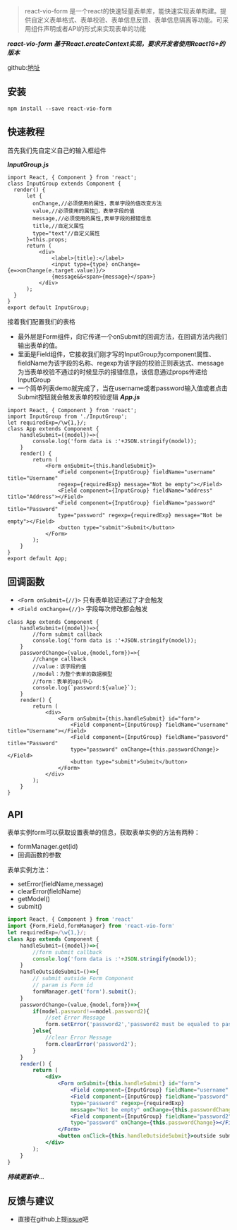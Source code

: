 > react-vio-form 是一个react的快速轻量表单库，能快速实现表单构建。提供自定义表单格式、表单校验、表单信息反馈、表单信息隔离等功能。可采用组件声明或者API的形式来实现表单的功能

***react-vio-form 基于React.createContext实现，要求开发者使用React16+的版本***

github:[地址](https://github.com/violinux666/react-vio-form)

## 安装

```
npm install --save react-vio-form
```

## 快速教程

首先我们先自定义自己的输入框组件

***InputGroup.js***
```
import React, { Component } from 'react';
class InputGroup extends Component {
  render() {
      let {
        onChange,//必须使用的属性，表单字段的值改变方法
        value,//必须使用的属性，表单字段的值
        message,//必须使用的属性,表单字段的报错信息
        title,//自定义属性
        type="text"//自定义属性
      }=this.props;
      return (
          <div>
              <label>{title}:</label>
              <input type={type} onChange={e=>onChange(e.target.value)}/>
              {message&&<span>{message}</span>}
          </div>
      );
  }
}
export default InputGroup;
```

接着我们配置我们的表格
- 最外层是Form组件，向它传递一个onSubmit的回调方法，在回调方法内我们输出表单的值。
- 里面是Field组件，它接收我们刚才写的InputGroup为component属性、fieldName为该字段的名称、regexp为该字段的校验正则表达式、message为当表单校验不通过的时候显示的报错信息，该信息通过props传递给InputGroup
- 一个简单列表demo就完成了，当在username或者password输入值或者点击Submit按钮就会触发表单的校验逻辑
***App.js***
```
import React, { Component } from 'react';
import InputGroup from './InputGroup';
let requiredExp=/\w{1,}/;
class App extends Component {
    handleSubmit=({model})=>{
        console.log('form data is :'+JSON.stringify(model));
    }
    render() {
        return (
            <Form onSubmit={this.handleSubmit}>
                <Field component={InputGroup} fieldName="username" title="Username" 
                regexp={requiredExp} message="Not be empty"></Field>
                <Field component={InputGroup} fieldName="address" title="Address"></Field>
                <Field component={InputGroup} fieldName="password" title="Password" 
                type="password" regexp={requiredExp} message="Not be empty"></Field>
                <button type="submit">Submit</button>
            </Form>
        );
    }
}
export default App;
```

## 回调函数

- ```<Form onSubmit={//}>```
    只有表单验证通过了才会触发
- ```<Field onChange={//}>```
    字段每次修改都会触发
```
class App extends Component {
    handleSubmit=({model})=>{
        //form submit callback
        console.log('form data is :'+JSON.stringify(model));
    }
    passwordChange=(value,{model,form})=>{
        //change callback
        //value：该字段的值
        //model：为整个表单的数据模型
        //form：表单的api中心
        console.log(`password:${value}`);
    }
    render() {
        return (
            <div>
                <Form onSubmit={this.handleSubmit} id="form">
                    <Field component={InputGroup} fieldName="username" title="Username"></Field>
                    <Field component={InputGroup} fieldName="password" title="Password" 
                    type="password" onChange={this.passwordChange}></Field>
                    <button type="submit">Submit</button>
                </Form>
            </div>
        );
    }
}
```

## API

表单实例form可以获取设置表单的信息，获取表单实例的方法有两种：
- formManager.get(id)
- 回调函数的参数

表单实例方法：
- setError(fieldName,message) 
- clearError(fieldName)
- getModel()
- submit()

```jsx
import React, { Component } from 'react'
import {Form,Field,formManager} from 'react-vio-form'
let requiredExp=/\w{1,}/;
class App extends Component {
    handleSubmit=({model})=>{
        //form submit callback
        console.log('form data is :'+JSON.stringify(model));
    }
    handleOutsideSubmit=()=>{
        // submit outside Form Component
        // param is Form id
        formManager.get('form').submit();
    }
    passwordChange=(value,{model,form})=>{
        if(model.password!==model.password2){
            //set Error Message
            form.setError('password2','password2 must be equaled to password');
        }else{
            //clear Error Message
            form.clearError('password2');
        }
    }
    render() {
        return (
            <div>
                <Form onSubmit={this.handleSubmit} id="form">
                    <Field component={InputGroup} fieldName="username" title="Username"></Field>
                    <Field component={InputGroup} fieldName="password" title="Password" 
                    type="password" regexp={requiredExp} 
                    message="Not be empty" onChange={this.passwordChange}></Field>
                    <Field component={InputGroup} fieldName="password2" title="Password2" 
                    type="password" onChange={this.passwordChange}></Field>
                </Form>
                <button onClick={this.handleOutsideSubmit}>outside submit</button>
            </div>
        );
    }
}
```

***持续更新中...***

## 反馈与建议
- 直接在github上提[issue](https://github.com/violinux666/react-vio-form/issues/new)吧 